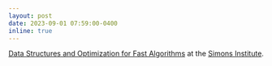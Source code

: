 ```yaml
---
layout: post
date: 2023-09-01 07:59:00-0400
inline: true 
---
```


[Data Structures and Optimization for Fast Algorithms](https://simons.berkeley.edu/programs/data-structures-optimization-fast-algorithms) at the [Simons Institute](https://simons.berkeley.edu/homepage).